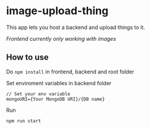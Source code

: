 # image-upload-thing
This app lets you host a backend and upload things to it.

_Frontend currently only working with images_

## How to use

Do `npm install` in frontend, backend and root folder

Set enviroment variables in backend folder
```env
// Set your env variable
mongoURI={Your MongoDB URI}/{DB name}
```

Run
```cmd
npm run start
```

